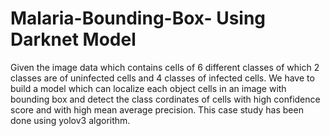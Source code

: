 # Malaria-Bounding-Box- Using Darknet Model 
Given the image data which contains cells of 6 different classes of which 2 classes are of uninfected cells and 4 classes of infected cells. We have to build a model which can localize each object cells in an image with bounding box and detect the class cordinates of cells with high confidence score and with high mean average precision. This case study has been done using yolov3 algorithm.

